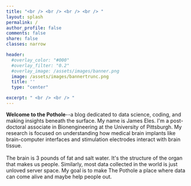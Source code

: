 ```yaml
---
title: "<br /> <br /> <br /> <br /> "
layout: splash
permalink: /
author_profile: false
comments: false
share: false
classes: narrow

header:
  #overlay_color: "#000"
  #overlay_filter: "0.2"
  #overlay_image: /assets/images/banner.png
  image: /assets/images/bannertrunc.png
  title: ''
  type: "center"

excerpt: " <br /> <br /> "
---
```

<a name="about"></a>

**Welcome to the Pothole**--a blog dedicated to data science, coding, and making insights beneath the surface. My name is James Eles. I'm a post-doctoral associate in Bionengineering at the University of Pittsburgh. My research is focused on understanding how medical brain implants like brain-computer interfaces and stimulation electrodes interact with brain tissue.
<br />
<br />
The brain is 3 pounds of fat and salt water. It's the structure of the organ that makes us people. Similarly, most data collected in the world is just unloved server space. My goal is to make The Pothole a place where data can come alive and maybe help people out.
